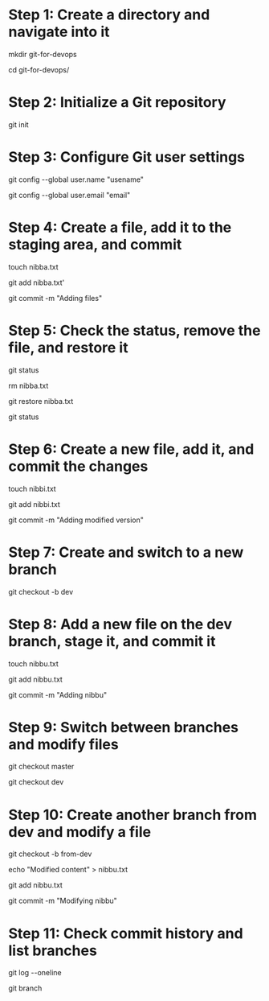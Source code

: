 # Step 1: Create a directory and navigate into it
mkdir git-for-devops

cd git-for-devops/

# Step 2: Initialize a Git repository
git init

# Step 3: Configure Git user settings
git config --global user.name "usename"

git config --global user.email "email"

# Step 4: Create a file, add it to the staging area, and commit
touch nibba.txt

git add nibba.txt'

git commit -m "Adding files"

# Step 5: Check the status, remove the file, and restore it
git status

rm nibba.txt

git restore nibba.txt

git status

# Step 6: Create a new file, add it, and commit the changes
touch nibbi.txt

git add nibbi.txt

git commit -m "Adding modified version"

# Step 7: Create and switch to a new branch
git checkout -b dev

# Step 8: Add a new file on the dev branch, stage it, and commit it
touch nibbu.txt

git add nibbu.txt

git commit -m "Adding nibbu"

# Step 9: Switch between branches and modify files
git checkout master

git checkout dev

# Step 10: Create another branch from dev and modify a file
git checkout -b from-dev

echo "Modified content" > nibbu.txt

git add nibbu.txt

git commit -m "Modifying nibbu"

# Step 11: Check commit history and list branches
git log --oneline

git branch

